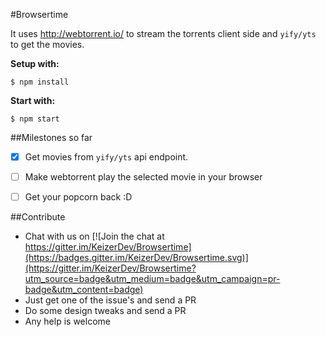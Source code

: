 #Browsertime

It uses http://webtorrent.io/ to stream the torrents client side and `yify/yts` to get the movies.


**Setup with:**  
```
$ npm install
```

**Start with:**
```
$ npm start
```


##Milestones so far
- [x] Get movies from `yify/yts` api endpoint.
- [ ] Make webtorrent play the selected movie in your browser
- [ ] Get your popcorn back :D 


##Contribute
- Chat with us on [![Join the chat at https://gitter.im/KeizerDev/Browsertime](https://badges.gitter.im/KeizerDev/Browsertime.svg)](https://gitter.im/KeizerDev/Browsertime?utm_source=badge&utm_medium=badge&utm_campaign=pr-badge&utm_content=badge)
- Just get one of the issue's and send a PR
- Do some design tweaks and send a PR
- Any help is welcome
